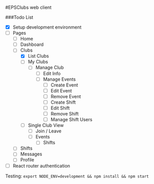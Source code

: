 #EPSClubs web client

###Todo List
- [x] Setup development environment
- [ ] Pages
  - [ ] Home
  - [ ] Dashboard
  - [ ] Clubs
    - [x] List Clubs
    - [ ] My Clubs
      - [ ] Manage Club
        - [ ] Edit Info
        - [ ] Manage Events
          - [ ] Create Event
          - [ ] Edit Event
          - [ ] Remove Event
          - [ ] Create Shift
          - [ ] Edit Shift
          - [ ] Remove Shift
          - [ ] Manage Shift Users
    - [ ] Single Club View
      - [ ] Join / Leave
      - [ ] Events
        - [ ] Shifts
  - [ ] Shifts
  - [ ] Messages
  - [ ] Profile
- [ ] React router authentication

Testing: `export NODE_ENV=development && npm install && npm start`
